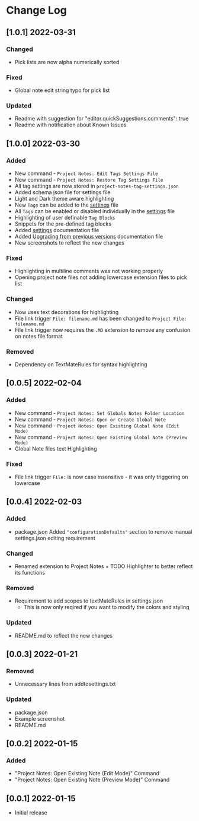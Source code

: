 # Change Log
<!--
## [1.0.2]
### Added
### Changed
### Deprecated
### Removed
### Fixed
### Security
### Updated
-->

<!-- ## [v-inc] ${YEAR4}-${MONTHNUMBER}-${DATE} -->

## [1.0.1] 2022-03-31
### Changed
- Pick lists are now alpha numerically sorted
### Fixed
- Global note edit string typo for pick list
### Updated
- Readme with suggestion for "editor.quickSuggestions.comments": true
- Readme with notification about Known Issues

## [1.0.0] 2022-03-30
### Added
- New command - `Project Notes: Edit Tags Settings File`
- New command - `Project Notes: Restore Tag Settings File`
- All tag settings are now stored in `project-notes-tag-settings.json`
- Added schema json file for settings file
- Light and Dark theme aware highlighting
- New `Tags` can be added to the [settings](SETTINGS.md) file
- All `Tags` can be enabled or disabled individually in the [settings](SETTINGS.md) file
- Highlighting of user definable `Tag Blocks`
- Snippets for the pre-defined tag blocks
- Added [settings](SETTINGS.md) documentation file
- Added [Upgrading from previous versions](UPGRADING.md) documentation file
- New screenshots to reflect the new changes
### Fixed
- Highlighting in multiline comments was not working properly
- Opening project note files not adding lowercase extension files to pick list
### Changed
- Now uses text decorations for highlighting
- File link trigger `File: filename.md` has been changed to `Project File: filename.md`
- File link trigger now requires the `.MD` extension to remove any confusion on notes file format
### Removed
- Dependency on TextMateRules for syntax highlighting

## [0.0.5] 2022-02-04
### Added
- New command - `Project Notes: Set Globals Notes Folder Location`
- New command - `Project Notes: Open or Create Global Note`
- New command - `Project Notes: Open Existing Global Note (Edit Mode)`
- New command - `Project Notes: Open Existing Global Note (Preview Mode)`
- Global Note files text Highlighting
### Fixed
- File link trigger `File:` is now case insensitive - it was only triggering on lowercase

## [0.0.4] 2022-02-03
### Added
- package.json Added `"configurationDefaults"` section to remove manual settings.json editing requirement
### Changed
- Renamed extension to Project Notes + TODO Highlighter to better reflect its functions
### Removed
- Requirement to add scopes to textMateRules in settings.json
    - This is now only reqired if you want to modify the colors and styling
### Updated 
- README.md to reflect the new changes

## [0.0.3] 2022-01-21
### Removed
- Unnecessary lines from addtosettings.txt

### Updated
- package.json
- Example screenshot
- README.md

## [0.0.2] 2022-01-15
### Added
- "Project Notes: Open Existing Note (Edit Mode)" Command
- "Project Notes: Open Existing Note (Preview Mode)" Command

## [0.0.1] 2022-01-15

- Initial release
